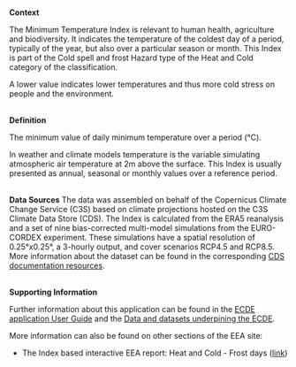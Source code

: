 <br />**Context**

The Minimum Temperature Index is relevant to human health, agriculture and biodiversity. It indicates the temperature of the coldest day of a period, typically of the year, but also over a particular season or month. This Index is part of the Cold spell and frost Hazard type of the Heat and Cold category of the classification.

A lower value indicates lower temperatures and thus more cold stress on people and the environment.

<br />**Definition**

The minimum value of daily minimum temperature over a period (°C).

In weather and climate models temperature is the variable simulating atmospheric air temperature at 2m above the surface. This Index is usually presented as annual, seasonal or monthly values over a reference period.

<br />**Data Sources**
The data was assembled on behalf of the Copernicus Climate Change Service (C3S) based on climate projections hosted on the C3S Climate Data Store (CDS). The Index is calculated from the ERA5 reanalysis and a set of nine bias-corrected multi-model simulations from the EURO-CORDEX experiment. These simulations have a spatial resolution of 0.25°x0.25°, a 3-hourly output, and cover scenarios RCP4.5 and RCP8.5. More information about the dataset can be found in the corresponding [CDS documentation resources](https://cds.climate.copernicus.eu/cdsapp#!/dataset/sis-energy-derived-projections).

<br />**Supporting Information**

Further information about this application can be found in the [ECDE application User Guide](https://confluence.ecmwf.int/display/ECDE/1.+ECDE+Indicators+visualisation+application%3A+User+Guide) and the [Data and datasets underpining the ECDE](https://confluence.ecmwf.int/display/ECDE/2.+ECDE+indicators+and+input+datasets).

More information can also be found on other sections of the EEA site:

- The Index based interactive EEA report: Heat and Cold - Frost days ([link](https://www.eea.europa.eu/publications/europes-changing-climate-hazards-1/heat-and-cold/frost-days))

